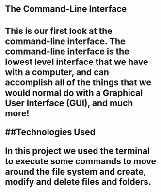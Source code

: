 <h1>The Command-Line Interface<h1>

This is our first look at the command-line interface. The command-line interface is the lowest level interface that we have with a computer, and can accomplish all of the things that we would normal do with a Graphical User Interface (GUI), and much more!

##Technologies Used

In this project we used the terminal to execute some commands to move around the file system and create, modify and delete files and folders.
